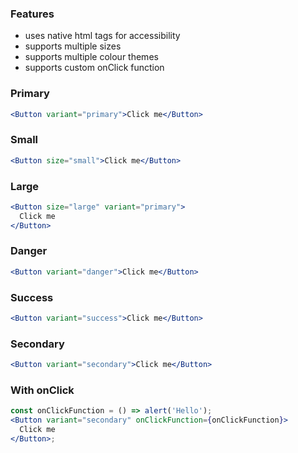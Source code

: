 ### Features

- uses native html tags for accessibility
- supports multiple sizes
- supports multiple colour themes
- supports custom onClick function

### Primary

```jsx
<Button variant="primary">Click me</Button>
```

### Small

```jsx
<Button size="small">Click me</Button>
```

### Large

```jsx
<Button size="large" variant="primary">
  Click me
</Button>
```

### Danger

```jsx
<Button variant="danger">Click me</Button>
```

### Success

```jsx
<Button variant="success">Click me</Button>
```

### Secondary

```jsx
<Button variant="secondary">Click me</Button>
```

### With onClick

```jsx
const onClickFunction = () => alert('Hello');
<Button variant="secondary" onClickFunction={onClickFunction}>
  Click me
</Button>;
```
